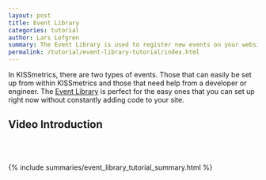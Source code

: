 ```yaml
---
layout: post
title: Event Library
categories: tutorial
author: Lars Lofgren
summary: The Event Library is used to register new events on your website without additional code changes.
permalink: /tutorial/event-library-tutorial/index.html
---
```

In KISSmetrics, there are two types of events. Those that can easily be set up from within KISSmetrics and those that need help from a developer or engineer. The [Event Library][event-library] is perfect for the easy ones that you can set up right now without constantly adding code to your site.

## Video Introduction

<div id="wistia_53aa1d1fd5" class="wistia-embed" data-video-width="640" data-video-height="400">&nbsp;</div>
<!-- <div id="wistia_53aa1d1fd5" style="width:640px;height:400px;" data-video-width="640" data-video-height="400">&nbsp;</div> -->
<script charset="ISO-8859-1" src="http://fast.wistia.com/static/E-v1.js">
	
</script>

<script>

/** 
 * Helper function for loading KM trackable videos.
 * 
 * id     - The Wistia video ID
 * width  - The player width
 * height - The player height
 * name   - The name of the video. This can be anything and
    will be appended to the event logged in KM.
 */

function loadKMTrackableVideo (id, width, height, name) {
	wistiaEmbed = Wistia.embed(id, {
	  videoWidth: width,
	  videoHeight: height,
	  controlsVisibleOnLoad: true
	});

	// Begin binding KISSmetrics tracking
	wistiaEmbed.bind("play", function() {
		_kmq.push(['record', 'Played video - ' + name]);
	});

	wistiaEmbed.bind("pause", function() {
		_kmq.push(['record', 'Paused video - ' + name]);
	});

	wistiaEmbed.bind("end", function() {
		_kmq.push(['record', 'Finished video - ' + name]);
	});

}

loadKMTrackableVideo("53aa1d1fd5", 640, 400, "Events Library Introduction");
</script>
<br />

{% include summaries/event_library_tutorial_summary.html %}

[event-library]: https://app.kissmetrics.com/wizard